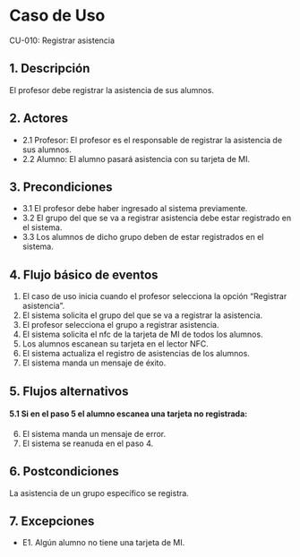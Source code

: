 # Caso de Uso
CU-010: Registrar asistencia

## 1. Descripción
El profesor debe registrar la asistencia de sus alumnos.

## 2. Actores
- 2.1 Profesor: El profesor es el responsable de registrar la asistencia de sus alumnos.
- 2.2 Alumno: El alumno pasará asistencia con su tarjeta de MI.

## 3. Precondiciones
- 3.1 El profesor debe haber ingresado al sistema previamente.
- 3.2 El grupo del que se va a registrar asistencia debe estar registrado en el sistema.
- 3.3 Los alumnos de dicho grupo deben de estar registrados en el sistema.

## 4. Flujo básico de eventos
1. El caso de uso inicia cuando el profesor selecciona la opción “Registrar asistencia”.
2. El sistema solicita el grupo del que se va a registrar la asistencia.
3. El profesor selecciona el grupo a registrar asistencia.
4. El sistema solicita el nfc de la tarjeta de MI de todos los alumnos.
5. Los alumnos escanean su tarjeta en el lector NFC.
6. El sistema actualiza el registro de asistencias de los alumnos.
7. El sistema manda un mensaje de éxito.


## 5. Flujos alternativos
#### 5.1 Si en el paso 5 el alumno escanea una tarjeta no registrada:
6. El sistema manda un mensaje de error.
7. El sistema se reanuda en el paso 4.

## 6. Postcondiciones
La asistencia de un grupo específico se registra.

## 7. Excepciones
- E1. Algún alumno no tiene una tarjeta de MI.


